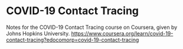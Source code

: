# COVID-19 Contact Tracing

Notes for the COVID-19 Contact Tracing course on Coursera, given by Johns Hopkins University.
https://www.coursera.org/learn/covid-19-contact-tracing?edocomorp=covid-19-contact-tracing

